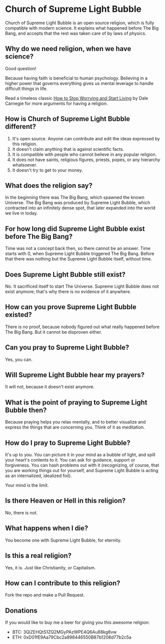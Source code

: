 # Church of Supreme Light Bubble

Church of Supreme Light Bubble is an open source religion, which is fully
compatible with modern science. It explains what happened before The Big Bang,
and accepts that the rest was taken care of by laws of physics.

## Why do we need religion, when we have science?

Good question!

Because having faith is beneficial to human psychology. Believing in a higher
power that governs everything gives us mental leverage to handle difficult
things in life.

Read a timeless classic [How to Stop Worrying and Start Living](http://amzn.to/2rjBUHw)
by Dale Carnegie for more arguments for having a religion.

## How is Church of Supreme Light Bubble different?

1. It's open source. Anyone can contribute and edit the ideas expressed by this religion.
2. It doesn't claim anything that is against scientific facts.
3. It is compatible with people who cannot believe in any popular religion.
4. It does not have saints, religious figures, priests, popes, or any hierarchy whatsoever.
5. It doesn't try to get to your money.

## What does the religion say?

In the beginning there was The Big Bang, which spawned the known Universe.
The Big Bang was produced by Supreme Light Bubble, which contracted into an
infinitely dense spot, that later expanded into the world we live in today.

## For how long did Supreme Light Bubble exist before The Big Bang?

Time was not a concept back then, so there cannot be an answer. Time starts
with 0, when Supreme Light Bubble triggered The Big Bang. Before that
there was nothing but the Supreme Light Bubble itself, without time.

## Does Supreme Light Bubble still exist?

No. It sacrificed itself to start The Universe. Supreme Light Bubble does not
exist anymore; that's why there is no evidence of it anywhere.

## How can you prove Supreme Light Bubble existed?

There is no proof, because nobody figured out what really happened before The
Big Bang. But it cannot be disproven either.


## Can you pray to Supreme Light Bubble?

Yes, you can.

## Will Supreme Light Bubble hear my prayers?

It will not, because it doesn't exist anymore.

## What is the point of praying to Supreme Light Bubble then?

Because praying helps you relax mentally, and to better visualize and 
express the things that are concerning you. Think of it as meditation.

## How do I pray to Supreme Light Bubble?

It's up to you. You can picture it in your mind as a bubble of light, and spill
your heart's contents to it. You can ask for guidance, support or forgiveness.
You can hash problems out with it (recognizing, of course, that you are working 
things out for yourself, and Supreme Light Bubble is acting as an internalized,
idealized foil).

Your mind is the limit.

## Is there Heaven or Hell in this religion?

No, there is not.

## What happens when I die?

You become one with Supreme Light Bubble, for eternity.

## Is this a real religion?

Yes, it is. Just like Christianity, or Capitalism.

## How can I contribute to this religion?

Fork the repo and make a Pull Request.

## Donations

If you would like to buy me a beer for giving you this awesome religion:

- BTC: 3QiZEHQtS1ZQ2MGyPAzWPE4Q6Au88kg8vw
- ETH: 0xD01fE9Aa79Cbc2a898446550B87b1208d77b2c5a
